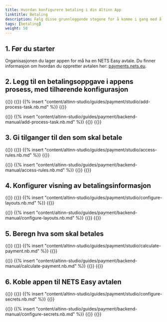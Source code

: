```yaml
---
title: Hvordan konfigurere betaling i din Altinn App 
linktitle: Betaling
description: Følg disse grunnleggende stegene for å komme i gang med å integrere betaling i din Altinn App.
tags: [betaling]
weight: 50
---
```


<!-- Før du starter -->
## 1. Før du starter
Organisasjonen du lager appen for må ha en NETS Easy avtale.
Du finner informasjon om hvordan du oppretter avtalen her:
[payments.nets.eu](https://payments.nets.eu/nb-NO/checkout).


<!-- Legg til betalingsoppgave i appens prosess -->
## 2. Legg til en betalingsoppgave i appens prosess, med tilhørende konfigurasjon

{{<content-version-selector classes="border-box">}}
{{<content-version-container version-label="Altinn Studio Designer">}}
{{% insert "content/altinn-studio/guides/payment/studio/add-process-task.nb.md" %}}
{{</content-version-container>}}

{{<content-version-container version-label="Manuelt oppsett">}}
{{% insert "content/altinn-studio/guides/payment/backend-manual/add-process-task.nb.md" %}}
{{</content-version-container>}}
{{</content-version-selector>}}


<!-- Gi tilganger til den som skal betale-->
## 3. Gi tilganger til den som skal betale
{{<content-version-selector classes="border-box">}}
{{<content-version-container version-label="Altinn Studio Designer">}}
{{% insert "content/altinn-studio/guides/payment/studio/access-rules.nb.md" %}}
{{</content-version-container>}}

{{<content-version-container version-label="Manuelt oppsett">}}
{{% insert "content/altinn-studio/guides/payment/backend-manual/access-rules.nb.md" %}}
{{</content-version-container>}}
{{</content-version-selector>}}


<!--Konfigurer visning av betalingsinformasjon-->
## 4. Konfigurer visning av betalingsinformasjon
{{<content-version-selector classes="border-box">}}
{{<content-version-container version-label="Altinn Studio Designer">}}
{{% insert "content/altinn-studio/guides/payment/studio/configure-layouts.nb.md" %}}
{{</content-version-container>}}

{{<content-version-container version-label="Manuelt oppsett">}}
{{% insert "content/altinn-studio/guides/payment/backend-manual/configure-layouts.nb.md" %}}
{{</content-version-container>}}
{{</content-version-selector>}}


<!--Beregn hva som skal betales-->
## 5. Beregn hva som skal betales
{{<content-version-selector classes="border-box">}}
{{<content-version-container version-label="Altinn Studio Designer">}}
{{% insert "content/altinn-studio/guides/payment/studio/calculate-payment.nb.md" %}}
{{</content-version-container>}}

{{<content-version-container version-label="Manuelt oppsett">}}
{{% insert "content/altinn-studio/guides/payment/backend-manual/calculate-payment.nb.md" %}}
{{</content-version-container>}}
{{</content-version-selector>}}


<!--Koble appen til NETS Easy avtalen-->
## 6. Koble appen til NETS Easy avtalen
{{<content-version-selector classes="border-box">}}
{{<content-version-container version-label="Altinn Studio Designer">}}
{{% insert "content/altinn-studio/guides/payment/studio/configure-secrets.nb.md" %}}
{{</content-version-container>}}

{{<content-version-container version-label="Manuelt oppsett">}}
{{% insert "content/altinn-studio/guides/payment/backend-manual/configure-secrets.nb.md" %}}
{{</content-version-container>}}
{{</content-version-selector>}}
